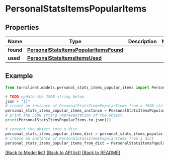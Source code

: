 # PersonalStatsItemsPopularItems


## Properties

Name | Type | Description | Notes
------------ | ------------- | ------------- | -------------
**found** | [**PersonalStatsItemsPopularItemsFound**](PersonalStatsItemsPopularItemsFound.md) |  | 
**used** | [**PersonalStatsItemsItemsUsed**](PersonalStatsItemsItemsUsed.md) |  | 

## Example

```python
from tornclient.models.personal_stats_items_popular_items import PersonalStatsItemsPopularItems

# TODO update the JSON string below
json = "{}"
# create an instance of PersonalStatsItemsPopularItems from a JSON string
personal_stats_items_popular_items_instance = PersonalStatsItemsPopularItems.from_json(json)
# print the JSON string representation of the object
print(PersonalStatsItemsPopularItems.to_json())

# convert the object into a dict
personal_stats_items_popular_items_dict = personal_stats_items_popular_items_instance.to_dict()
# create an instance of PersonalStatsItemsPopularItems from a dict
personal_stats_items_popular_items_from_dict = PersonalStatsItemsPopularItems.from_dict(personal_stats_items_popular_items_dict)
```
[[Back to Model list]](../README.md#documentation-for-models) [[Back to API list]](../README.md#documentation-for-api-endpoints) [[Back to README]](../README.md)


